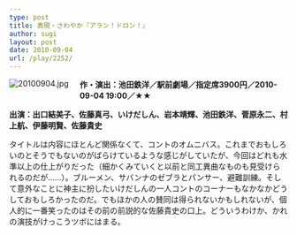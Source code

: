 ```yaml
---
type: post
title: 表現・さわやか『アラン！ドロン！』
author: sugi
layout: post
date: 2010-09-04
url: /play/2252/
---
```

<img alt="20100904.jpg" src="http://i0.wp.com/asharpminor.com/play/20100904.jpg?resize=160%2C113" class="alignleft" style="float: left; margin: 0 20px 20px 0;" data-recalc-dims="1" />

**作・演出：池田鉄洋／駅前劇場／指定席3900円／2010-09-04 19:00／★★**

**出演：出口結美子、佐藤真弓、いけだしん、岩本靖輝、池田鉄洋、菅原永二、村上航、伊藤明賢、佐藤貴史**

タイトルは内容にほとんど関係なくて、コントのオムニバス。これまでおもしろいのとそうでもないのがばらけているような感じがしていたが、今回はどれも水準以上の仕上がりだった（細かくみていくと以前と同工異曲なものも見受けられるのだが......）。ブルーメン、サバンナのゼブラとパンサー、避難訓練。そして意外なことに神主に扮したいけだしんの一人コントのコーナーもなかなかどうしておもしろかったのだ。でもほかの人の賛同は得られないかもしれないが、個人的に一番笑ったのはその前の前説的な佐藤貴史の口上。どういうわけか、かれの演技がけっこうツボにはまる。

